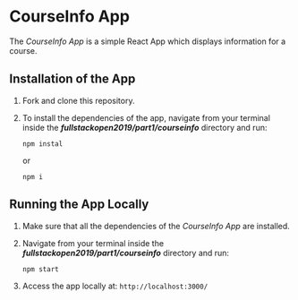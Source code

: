 # CourseInfo App

The *CourseInfo App* is a simple React App which displays information for a course.

## Installation of the App

1. Fork and clone this repository.

2. To install the dependencies of the app, navigate from your terminal inside the ***fullstackopen2019/part1/courseinfo*** directory and run:

    ```
    npm instal
    ````

    or

    ```
    npm i
    ````

## Running the App Locally

1. Make sure that all the dependencies of the *CourseInfo App* are installed.

2. Navigate from your terminal inside the ***fullstackopen2019/part1/courseinfo*** directory and run:

    ```
    npm start
    ````

3. Access the app locally at: ```http://localhost:3000/```
